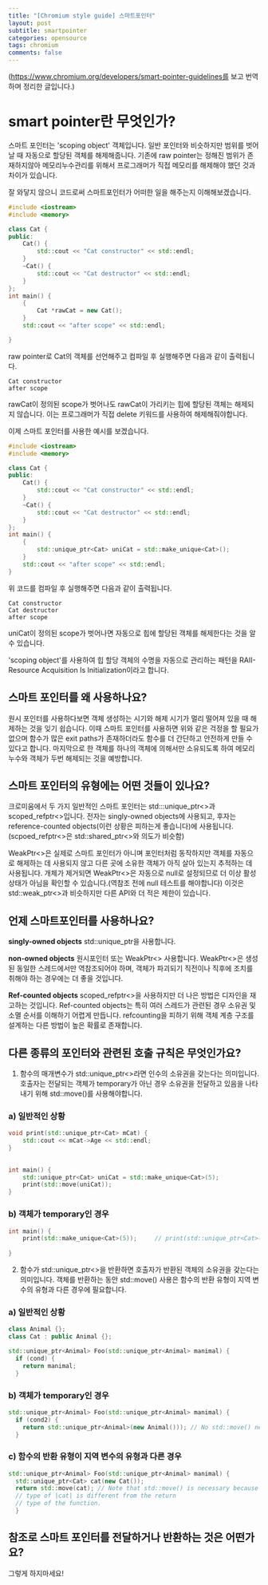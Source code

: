 ```yaml
---
title: "[Chromium style guide] 스마트포인터"
layout: post
subtitle: smartpointer
categories: opensource
tags: chromium
comments: false
---
```


(https://www.chromium.org/developers/smart-pointer-guidelines를 보고 번역하며 정리한 글입니다.)

# smart pointer란 무엇인가?

스마트 포인터는 'scoping object' 객체입니다. 일반 포인터와 비슷하지만 범위를 벗어날 때 자동으로 할당된 객체를 해제해줍니다. 기존에 raw pointer는 정해진 범위가 존재하지않아 메모리누수관리를 위해서 프로그래머가 직접 메모리를 해제해야 했던 것과 차이가 있습니다.

잘 와닿지 않으니 코드로써 스마트포인터가 어떠한 일을 해주는지 이해해보겠습니다.

```cpp
#include <iostream>
#include <memory>

class Cat {
public:
    Cat() {
        std::cout << "Cat constructor" << std::endl;
    }
    ~Cat() {
        std::cout << "Cat destructor" << std::endl;
    }
};
int main() {
    {
        Cat *rawCat = new Cat();
    }
    std::cout << "after scope" << std::endl;

}
```
raw pointer로 Cat의 객체를 선언해주고 컴파일 후 실행해주면 다음과 같이 출력됩니다.
```console
Cat constructor
after scope
``` 
rawCat이 정의된 scope가 벗어나도 rawCat이 가리키는 힙에 할당된 객체는 해제되지 않습니다. 이는 프로그래머가 직접 delete 키워드를 사용하여 해제해줘야합니다.

이제 스마트 포인터를 사용한 예시를 보겠습니다.

```cpp
#include <iostream>
#include <memory>

class Cat {
public:
    Cat() {
        std::cout << "Cat constructor" << std::endl;
    }
    ~Cat() {
        std::cout << "Cat destructor" << std::endl;
    }
};
int main() {
    {
        std::unique_ptr<Cat> uniCat = std::make_unique<Cat>();
    }
    std::cout << "after scope" << std::endl;
}
```
위 코드를 컴파일 후 실행해주면 다음과 같이 출력됩니다.
```console
Cat constructor
Cat destructor
after scope
``` 
uniCat이 정의된 scope가 벗어나면 자동으로 힙에 할당된 객체를 해제한다는 것을 알 수 있습니다.

'scoping object'를 사용하여 힙 할당 객체의 수명을 자동으로 관리하는 패턴을 RAII-Resource Acquisition Is Initialization이라고 합니다.


## 스마트 포인터를 왜 사용하나요?
원시 포인터를 사용하다보면 객체 생성하는 시기와 해제 시기가 멀리 떨어져 있을 때 해제하는 것을 잊기 쉽습니다. 이때 스마트 포인터를 사용하면 위와 같은 걱정을 할 필요가 없으며 함수가 많은 exit paths가 존재하더라도 함수를 더 간단하고 안전하게 만들 수 있다고 합니다. 마지막으로 한 객체를 하나의 객체에 의해서만 소유되도록 하여 메모리누수와 객체가 두번 해제되는 것을 예방합니다.

## 스마트 포인터의 유형에는 어떤 것들이 있나요?
크로미움에서 두 가지 일반적인 스마트 포인터는 std:::unique_ptr<>과 scoped_refptr<>입니다. 전자는 singly-owned objects에 사용되고, 후자는 reference-counted objects(이런 상황은 피하는게 좋습니다)에 사용됩니다.(scpoed_refptr<>은 std::shared_ptr<>와 의도가 비슷함)

WeakPtr<>은 실제로 스마트 포인터가 아니며 포인터처럼 동작하지만 객체를 자동으로 해제하는 데 사용되지 않고 다른 곳에 소유한 객체가 아직 살아 있는지 추적하는 데 사용됩니다. 개체가 제거되면 WeakPtr<>은 자동으로 null로 설정되므로 더 이상 활성 상태가 아님을 확인할 수 있습니다.(역참조 전에 null 테스트를 해야합니다) 이것은 std::weak_ptr<>과 비슷하지만 다른 API와 더 적은 제한이 있습니다.

## 언제 스마트포인터를 사용하나요?

<b>singly-owned objects</b>
std::unique_ptr을 사용합니다.

<b>non-owned objects</b>
원시포인터 또는 WeakPtr<> 사용합니다. WeakPtr<>은 생성된 동일한 스레드에서만 역참조되어야 하며, 객체가 파괴되기 직전이나 직후에 조치를 취해야 하는 경우에는 더 좋을 것입니다. 

<b>Ref-counted objects</b>
scoped_refptr<>을 사용하지만 더 나은 방법은 디자인을 재고하는 것입니다. Ref-counted objects는 특히 여러 스레드가 관련된 경우 소유권 및 소멸 순서를 이해하기 어렵게 만듭니다. refcounting을 피하기 위해 객체 계층 구조를 설계하는 다른 방법이 높은 확률로 존재합니다.


## 다른 종류의 포인터와 관련된 호출 규칙은 무엇인가요?
1. 함수의 매개변수가 std::unique_ptr<>라면 인수의 소유권을 갖는다는 의미입니다. 호출자는 전달되는 객체가 temporary가 아닌 경우 소유권을 전달하고 있음을 나타내기 위해 std::move()를 사용해야합니다. 

### a) 일반적인 상황
```cpp
void print(std::unique_ptr<Cat> mCat) {
    std::cout << mCat->Age << std::endl;
}
    

int main() {
    std::unique_ptr<Cat> uniCat = std::make_unique<Cat>(5);
    print(std::move(uniCat));
}
```
### b) 객체가 temporary인 경우 
```cpp
int main() {
    print(std::make_unique<Cat>(5));     // print(std::unique_ptr<Cat>(new Cat(5))); 와 같음
    
}
```
2. 함수가 std::unique_ptr<>을 반환하면 호출자가 반환된 객체의 소유권을 갖는다는 의미입니다. 객체를 반환하는 동안 std::move() 사용은 함수의 반환 유형이 지역 변수의 유형과 다른 경우에 필요합니다.


### a) 일반적인 상황
```cpp
class Animal {};
class Cat : public Animal {};

std::unique_ptr<Animal> Foo(std::unique_ptr<Animal> manimal) {
  if (cond) {
    return manimal;                         
  }
```

### b) 객체가 temporary인 경우
```cpp
std::unique_ptr<Animal> Foo(std::unique_ptr<Animal> manimal) {
  if (cond2) {
    return std::unique_ptr<Animal>(new Animal())); // No std::move() necessary on temporaries.
  }
```

### c) 함수의 반환 유형이 지역 변수의 유형과 다른 경우
```cpp
std::unique_ptr<Animal> Foo(std::unique_ptr<Animal> manimal) {
  std::unique_ptr<Cat> cat(new Cat());
  return std::move(cat); // Note that std::move() is necessary because
  // type of |cat| is different from the return
  // type of the function.
  }
```
## 참조로 스마트 포인터를 전달하거나 반환하는 것은 어떤가요?
그렇게 하지마세요!


<!-- > unique_ptr 내부 할당자 그거 글쓰고
> RVO 글 쓰기

지금 일단 Add()구현 안해서
Add()에 다 sourdce가 들어가면서 release()돼
무슨 소리야?

release()가 어떤 역할을 하는지 찾아보고
Add()에서 해제되는지 그 전에서 해제되는지 알아보기 -->
